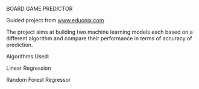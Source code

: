 BOARD GAME PREDICTOR

Guided project from www.eduonix.com

The project aims at building two machine learning models each based on a different algorithm and compare their performance in terms of accuracy of prediction.

Algorithms Used:

Linear Regression

Random Forest Regressor
